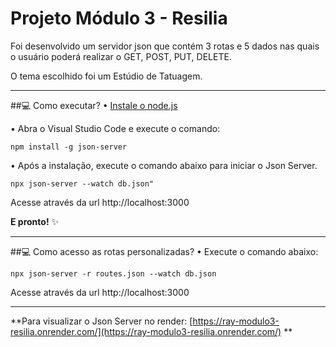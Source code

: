 # Projeto Módulo 3 - Resilia
Foi desenvolvido um servidor json que contém 3 rotas e 5 dados nas quais o usuário poderá realizar o GET, POST, PUT, DELETE. 

O tema escolhido foi um Estúdio de Tatuagem.
*******


##💻 Como executar? 
• [Instale o node.js](https://nodejs.org/en/download/)

• Abra o Visual Studio Code e execute o comando:
```
npm install -g json-server
```

• Após a instalação, execute o comando abaixo para iniciar o Json Server.
```
npx json-server --watch db.json"
```
Acesse através da url http://localhost:3000

**E pronto!** ✨
*******


##💻 Como acesso as rotas personalizadas?
• Execute o comando abaixo:
```
npx json-server -r routes.json --watch db.json
```
Acesse através da url http://localhost:3000
*******


**Para visualizar o Json Server no render:
[https://ray-modulo3-resilia.onrender.com/](https://ray-modulo3-resilia.onrender.com/) **

